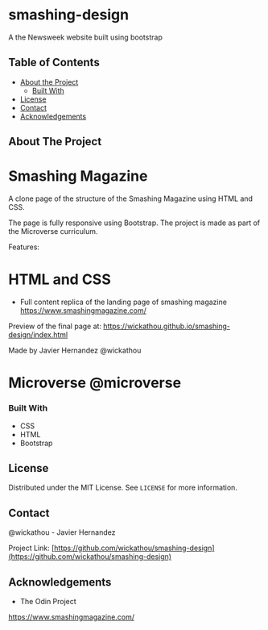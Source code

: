 # smashing-design
A the Newsweek website built using bootstrap


<!-- TABLE OF CONTENTS -->
## Table of Contents

* [About the Project](#about-the-project)
  * [Built With](#built-with)
* [License](#license)
* [Contact](#contact)
* [Acknowledgements](#acknowledgements)



<!-- ABOUT THE PROJECT -->
## About The Project
# Smashing Magazine
A clone page of the structure of the Smashing Magazine using HTML and CSS.

The page is fully responsive using Bootstrap. The project is made as part of the Microverse curriculum.

Features:

# HTML and CSS
- Full content replica of the landing page of smashing magazine https://www.smashingmagazine.com/

Preview of the final page at:
https://wickathou.github.io/smashing-design/index.html

Made by Javier Hernandez @wickathou
# Microverse @microverse

### Built With

* CSS
* HTML
* Bootstrap


<!-- LICENSE -->
## License

Distributed under the MIT License. See `LICENSE` for more information.

<!-- CONTACT -->
## Contact

@wickathou - Javier Hernandez

Project Link: [https://github.com/wickathou/smashing-design](https://github.com/wickathou/smashing-design)



<!-- ACKNOWLEDGEMENTS -->
## Acknowledgements

- The Odin Project


<!-- MARKDOWN LINKS & IMAGES -->

https://www.smashingmagazine.com/
